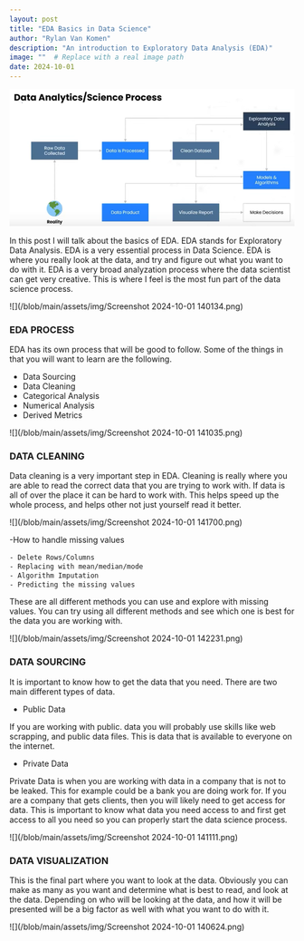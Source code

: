 ```yaml
---
layout: post
title: "EDA Basics in Data Science"
author: "Rylan Van Komen"
description: "An introduction to Exploratory Data Analysis (EDA)"
image: ""  # Replace with a real image path
date: 2024-10-01
---
```


![EDA proccess](assets/img/Screenshot%202024-10-01%20135311.png)


In this post I will talk about the basics of EDA. EDA stands for Exploratory Data Analysis. EDA is a very essential process in Data Science. EDA is where you really look at the data, and try and figure out what you want to do with it. EDA is a very broad analyzation process where the data scientist can get very creative. This is where I feel is the most fun part of the data science process. 

![](/blob/main/assets/img/Screenshot 2024-10-01 140134.png)


### EDA PROCESS


EDA has its own process that will be good to follow. Some of the things in that you will want to learn are the following. 

- Data Sourcing
- Data Cleaning
- Categorical Analysis
- Numerical Analysis
- Derived Metrics

![](/blob/main/assets/img/Screenshot 2024-10-01 141035.png)

### DATA CLEANING

Data cleaning is a very important step in EDA. Cleaning is really where you are able to read the correct data that you are trying to work with. If data is all of over the place it can be hard to work with. This helps speed up the whole process, and helps other not just yourself read it better. 

![](/blob/main/assets/img/Screenshot 2024-10-01 141700.png)

-How to handle missing values

	- Delete Rows/Columns
	- Replacing with mean/median/mode
	- Algorithm Imputation
	- Predicting the missing values

These are all different methods you can use and explore with missing values. You can try using all different methods and see which one is best for the data you are working with. 

![](/blob/main/assets/img/Screenshot 2024-10-01 142231.png)



### DATA SOURCING

It is important to know how to get the data that you need. There are two main different types of data.

- Public Data

If you are working with public. data you will probably use skills like web scrapping, and public data files. This is data that is available to everyone on the internet. 

- Private Data

Private Data is when you are working with data in a company that is not to be leaked. This for example could be a bank you are doing work for. If you are a company that gets clients, then you will likely need to get access for data. This is important to know what data you need access to and first get access to all you need so you can properly start the data science process. 

![](/blob/main/assets/img/Screenshot 2024-10-01 141111.png)

### DATA VISUALIZATION

This is the final part where you want to look at the data. Obviously you can make as many as you want and determine what is best to read, and look at the data. Depending on who will be looking at the data, and how it will be presented will be a big factor as well with what you want to do with it. 

![](/blob/main/assets/img/Screenshot 2024-10-01 140624.png)



